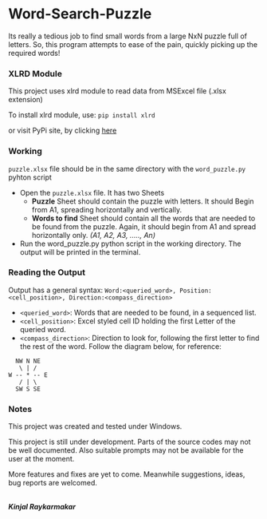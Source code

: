 # Word-Search-Puzzle
Its really a tedious job to find small words from a large NxN puzzle full of letters. So, this program attempts to ease of the pain, quickly picking up the required words!

### XLRD Module
This project uses xlrd module to read data from MSExcel file (.xlsx extension)

To install xlrd module, use:
````pip install xlrd````

or visit PyPi site, by clicking [here](https://pypi.org/project/xlrd/)

### Working
````puzzle.xlsx```` file should be in the same directory with the ````word_puzzle.py```` pyhton script

* Open the ````puzzle.xlsx```` file. It has two Sheets
    * **Puzzle** Sheet should contain the puzzle with letters. It should Begin from A1, spreading horizontally and vertically.
    * **Words to find** Sheet should contain all the words that are needed to be found from the puzzle. Again, it should begin from A1 and spread horizontally only. *(A1, A2, A3, ....., An)*
* Run the word_puzzle.py python script in the working directory. The output will be printed in the terminal.

### Reading the Output
Output has a general syntax:
```` Word:<queried_word>, Position:<cell_position>, Direction:<compass_direction> ````
* ````<queried_word>````: Words that are needed to be found, in a sequenced list.
* ````<cell_position>````: Excel styled cell ID holding the first Letter of the queried word.
* ````<compass_direction>````: Direction to look for, following the first letter to find the rest of the word. Follow the diagram below, for reference:

````
  NW N NE
   \ | /
W -- * -- E
   / | \
  SW S SE
````

### Notes
This project was created and tested under Windows.

This project is still under development. Parts of the source codes may not be well documented.
Also suitable prompts may not be available for the user at the moment.

More features and fixes are yet to come. Meanwhile suggestions, ideas, bug reports are welcomed.

<br>***Kinjal Raykarmakar***